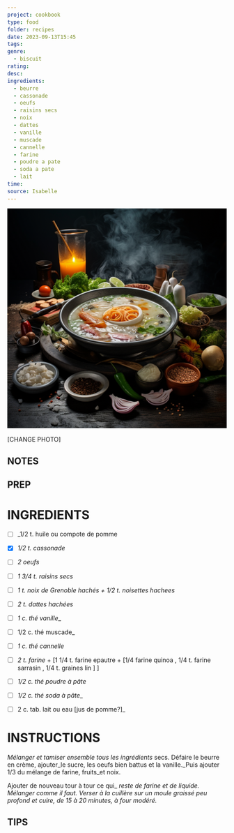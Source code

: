 ```yaml
---
project: cookbook
type: food
folder: recipes
date: 2023-09-13T15:45
tags: 
genre:
  - biscuit
rating: 
desc: 
ingredients:
  - beurre
  - cassonade
  - oeufs
  - raisins secs
  - noix
  - dattes
  - vanille
  - muscade
  - cannelle
  - farine
  - poudre a pate
  - soda a pate
  - lait
time: 
source: Isabelle
---
```


![IMAGE](_default.png)


[CHANGE PHOTO]


## NOTES




## PREP


# INGREDIENTS

- [ ] _1/2 t. huile ou compote de pomme
- [x] _1/2 t. cassonade_
- [ ] _2 oeufs_
- [ ] _1 3/4 t. raisins secs_
- [ ] _1 t. noix de Grenoble hachés + 1/2 t. noisettes hachees_
- [ ] _2 t. dattes hachées_
- [ ] _1 c. thé vanille__
- [ ] 1/2 c. thé muscade_
- [ ] _1 c. thé cannelle_
- [ ] _2 t. farine_ + [1 1/4 t. farine epautre + [1/4 farine quinoa , 1/4 t. farine sarrasin , 1/4 t. graines lin ] ]
- [ ] _1/2 c. thé poudre à pâte_
- [ ] _1/2 c. thé soda à pâte__
- [ ] 2 c. tab. lait ou eau [jus de pomme?]_



# INSTRUCTIONS

_Mélanger et tamiser ensemble tous les ingrédients_ secs. Défaire le beurre en crème, ajouter_le sucre, les oeufs bien battus et la vanille._Puis ajouter 1/3 du mélange de farine, fruits_et noix. 

Ajouter de nouveau tour à tour ce qui_
_reste de farine et de liquide. Mélanger comme_
_il faut. Verser à la cuillère sur un moule graissé_
_peu profond et cuire, de 15 à 20 minutes, à_
_four modéré._




## TIPS



